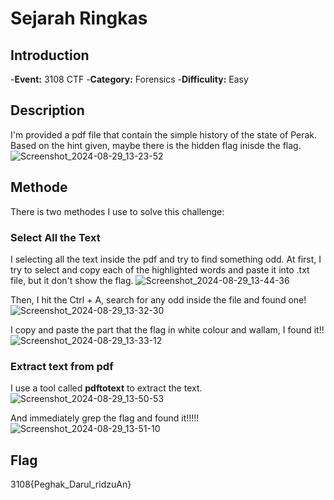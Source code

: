 # Sejarah Ringkas
## Introduction
-**Event:** 3108 CTF
-**Category:** Forensics
-**Difficulity:** Easy

## Description
I'm provided a pdf file that contain the simple history of the state of Perak. Based on the hint given, maybe there is the hidden flag inisde the flag.
![Screenshot_2024-08-29_13-23-52](https://github.com/user-attachments/assets/737e0938-42f0-49c6-86df-f51c686f6db1)

## Methode
There is two methodes I use to solve this challenge:
### Select All the Text
I selecting all the text inside the pdf and try to find something odd. At first, I try to select and copy each of the highlighted words and paste it into .txt file, but it don't show the flag.
![Screenshot_2024-08-29_13-44-36](https://github.com/user-attachments/assets/f8b94e40-7660-4ec1-b72f-ec73a3168f15)

Then, I hit the Ctrl + A, search for any odd inside the file and found one!
![Screenshot_2024-08-29_13-32-30](https://github.com/user-attachments/assets/32bcc79a-ce8d-4e71-8d61-fbb7b0545ef3)

I copy and paste the part that the flag in white colour and wallam, I found it!!
![Screenshot_2024-08-29_13-33-12](https://github.com/user-attachments/assets/a8cd8640-f414-471b-ab16-6f00478a34b2)

### Extract text from pdf
I use a tool called **pdftotext** to extract the text.
![Screenshot_2024-08-29_13-50-53](https://github.com/user-attachments/assets/c452b8c3-ec95-4c04-81c2-ca7f89b22c63)

And immediately grep the flag and found it!!!!!
![Screenshot_2024-08-29_13-51-10](https://github.com/user-attachments/assets/e000184f-47d1-43af-b718-6a0bcb0e01dd)

## Flag
3108{Peghak_Darul_ridzuAn}
